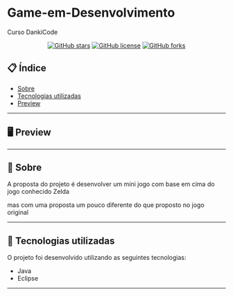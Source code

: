 # Game-em-Desenvolvimento
Curso DankiCode
<div align="center">


[![GitHub stars](https://img.shields.io/github/stars/Sirvook/ToDo_ListApp)](https://github.com/Sirvook/ToDo_ListApp/stargazers)<space> <space>[![GitHub license](https://img.shields.io/github/license/Sirvook/ToDo_ListApp)](https://github.com/Sirvook/ToDo_ListApp/blob/master/LICENSE
)<space> <space>[![GitHub forks](https://img.shields.io/github/forks/Sirvook/ToDo_ListApp)](https://github.com/henriqtm1/ToDo_ListApp/network/members)

</div>

## 📋 Índice

- [Sobre](#-Sobre)
- [Tecnologias utilizadas](#-Tecnologias-utilizadas)
- [Preview](#-Preview)

---

## 🖥 Preview 

<div align="center">

 



</div>

---

## 📖 Sobre 

A proposta do projeto é desenvolver um mini jogo com base em cima do jogo conhecido Zelda 

mas com uma proposta um pouco diferente do que proposto no jogo original

--- 

## 🚀 Tecnologias utilizadas

O projeto foi desenvolvido utilizando as seguintes tecnologias:

- Java
- Eclipse

---
